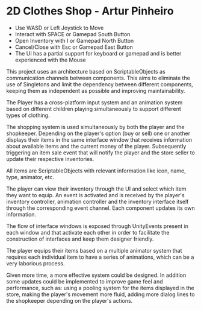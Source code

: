 # 2D Clothes Shop - Artur Pinheiro

- Use WASD or Left Joystick to Move
- Interact with SPACE or Gamepad South Button
- Open Inventory with I or Gamepad North Button
- Cancel/Close with Esc or Gamepad East Button
- The UI has a partial support for keyboard or gamepad and is better experienced with the Mouse

This project uses an architecture based on ScriptableObjects as communication channels between components. This aims to eliminate the use of Singletons and limit the dependency between different components, keeping them as independent as possible and improving maintainability.

The Player has a cross-platform input system and an animation system based on different children playing simultaneously to support different types of clothing.

The shopping system is used simultaneously by both the player and the shopkeeper. Depending on the player's option (buy or sell) one or another displays their items in the same interface window that receives information about available items and the current money of the player. Subsequently triggering an item sale event that will notify the player and the store seller to update their respective inventories.

All items are ScriptableObjects with relevant information like icon, name, type, animator, etc.

The player can view their inventory through the UI and select which item they want to equip. An event is activated and is received by the player's inventory controller, animation controller and the inventory interface itself through the corresponding event channel. Each component updates its own information.

The flow of interface windows is exposed through UnityEvents present in each window and that activate each other in order to facilitate the construction of interfaces and keep them designer friendly.

The player equips their items based on a multiple animator system that requires each individual item to have a series of animations, which can be a very laborious process.

Given more time, a more effective system could be designed. In addition some updates could be implemented to improve game feel and performance, such as: using a pooling system for the items displayed in the store, making the player's movement more fluid, adding more dialog lines to the shopkeeper depending on the player's actions.
